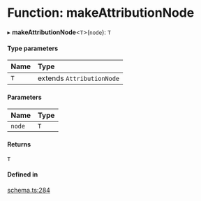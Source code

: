 # Function: makeAttributionNode

▸ **makeAttributionNode**<`T`\>(`node`): `T`

#### Type parameters

| Name | Type |
| :------ | :------ |
| `T` | extends `AttributionNode` |

#### Parameters

| Name | Type |
| :------ | :------ |
| `node` | `T` |

#### Returns

`T`

#### Defined in

[schema.ts:284](https://github.com/coda/packs-sdk/blob/main/schema.ts#L284)
